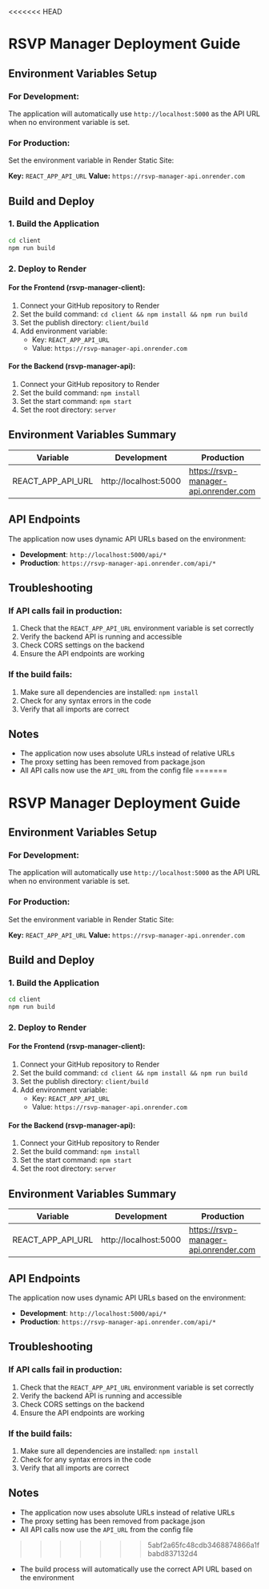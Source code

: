 <<<<<<< HEAD
# RSVP Manager Deployment Guide

## Environment Variables Setup

### For Development:
The application will automatically use `http://localhost:5000` as the API URL when no environment variable is set.

### For Production:
Set the environment variable in Render Static Site:

**Key:** `REACT_APP_API_URL`
**Value:** `https://rsvp-manager-api.onrender.com`

## Build and Deploy

### 1. Build the Application
```bash
cd client
npm run build
```

### 2. Deploy to Render

#### For the Frontend (rsvp-manager-client):
1. Connect your GitHub repository to Render
2. Set the build command: `cd client && npm install && npm run build`
3. Set the publish directory: `client/build`
4. Add environment variable:
   - Key: `REACT_APP_API_URL`
   - Value: `https://rsvp-manager-api.onrender.com`

#### For the Backend (rsvp-manager-api):
1. Connect your GitHub repository to Render
2. Set the build command: `npm install`
3. Set the start command: `npm start`
4. Set the root directory: `server`

## Environment Variables Summary

| Variable | Development | Production |
|----------|-------------|------------|
| REACT_APP_API_URL | http://localhost:5000 | https://rsvp-manager-api.onrender.com |

## API Endpoints

The application now uses dynamic API URLs based on the environment:

- **Development**: `http://localhost:5000/api/*`
- **Production**: `https://rsvp-manager-api.onrender.com/api/*`

## Troubleshooting

### If API calls fail in production:
1. Check that the `REACT_APP_API_URL` environment variable is set correctly
2. Verify the backend API is running and accessible
3. Check CORS settings on the backend
4. Ensure the API endpoints are working

### If the build fails:
1. Make sure all dependencies are installed: `npm install`
2. Check for any syntax errors in the code
3. Verify that all imports are correct

## Notes

- The application now uses absolute URLs instead of relative URLs
- The proxy setting has been removed from package.json
- All API calls now use the `API_URL` from the config file
=======
# RSVP Manager Deployment Guide

## Environment Variables Setup

### For Development:
The application will automatically use `http://localhost:5000` as the API URL when no environment variable is set.

### For Production:
Set the environment variable in Render Static Site:

**Key:** `REACT_APP_API_URL`
**Value:** `https://rsvp-manager-api.onrender.com`

## Build and Deploy

### 1. Build the Application
```bash
cd client
npm run build
```

### 2. Deploy to Render

#### For the Frontend (rsvp-manager-client):
1. Connect your GitHub repository to Render
2. Set the build command: `cd client && npm install && npm run build`
3. Set the publish directory: `client/build`
4. Add environment variable:
   - Key: `REACT_APP_API_URL`
   - Value: `https://rsvp-manager-api.onrender.com`

#### For the Backend (rsvp-manager-api):
1. Connect your GitHub repository to Render
2. Set the build command: `npm install`
3. Set the start command: `npm start`
4. Set the root directory: `server`

## Environment Variables Summary

| Variable | Development | Production |
|----------|-------------|------------|
| REACT_APP_API_URL | http://localhost:5000 | https://rsvp-manager-api.onrender.com |

## API Endpoints

The application now uses dynamic API URLs based on the environment:

- **Development**: `http://localhost:5000/api/*`
- **Production**: `https://rsvp-manager-api.onrender.com/api/*`

## Troubleshooting

### If API calls fail in production:
1. Check that the `REACT_APP_API_URL` environment variable is set correctly
2. Verify the backend API is running and accessible
3. Check CORS settings on the backend
4. Ensure the API endpoints are working

### If the build fails:
1. Make sure all dependencies are installed: `npm install`
2. Check for any syntax errors in the code
3. Verify that all imports are correct

## Notes

- The application now uses absolute URLs instead of relative URLs
- The proxy setting has been removed from package.json
- All API calls now use the `API_URL` from the config file
>>>>>>> 5abf2a65fc48cdb3468874866a1fbabd837132d4
- The build process will automatically use the correct API URL based on the environment 